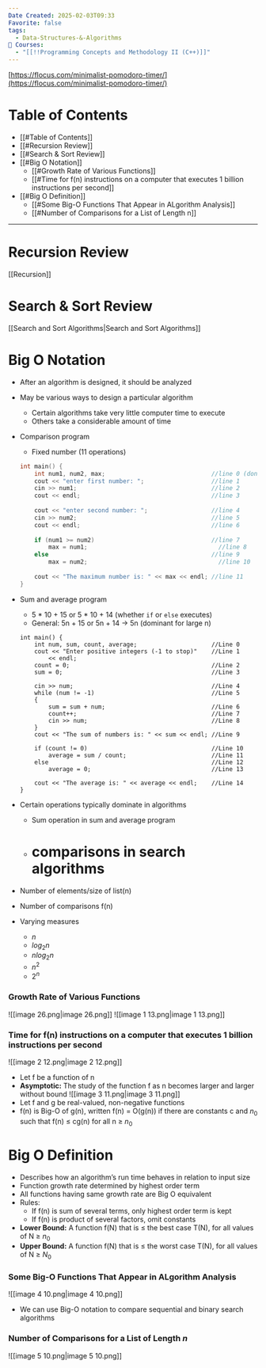 ```yaml
---
Date Created: 2025-02-03T09:33
Favorite: false
tags:
  - Data-Structures-&-Algorithms
📕 Courses:
  - "[[!!Programming Concepts and Methodology II (C++)]]"
---
```

[https://flocus.com/minimalist-pomodoro-timer/](https://flocus.com/minimalist-pomodoro-timer/)
# Table of Contents
- [[#Table of Contents]]
- [[#Recursion Review]]
- [[#Search & Sort Review]]
- [[#Big O Notation]]
    - [[#Growth Rate of Various Functions]]
    - [[#Time for f(n) instructions on a computer that executes 1 billion instructions per second]]
- [[#Big O Definition]]
    - [[#Some Big-O Functions That Appear in ALgorithm Analysis]]
    - [[#Number of Comparisons for a List of Length n]]
---
# Recursion Review
[[Recursion]]
# Search & Sort Review
[[Search and Sort Algorithms|Search and Sort Algorithms]]
# Big O Notation
- After an algorithm is designed, it should be analyzed
- May be various ways to design a particular algorithm
    - Certain algorithms take very little computer time to execute
    - Others take a considerable amount of time
- Comparison program
    
    - Fixed number (11 operations)
    
    ```C++
    int main() {
    	int num1, num2, max;                              //line 0 (don't count definition)
    	cout << "enter first number: ";                   //line 1
    	cin >> num1;                                      //line 2
    	cout << endl;                                     //line 3
    	
    	cout << "enter second number: ";                  //line 4
    	cin >> num2;                                      //line 5
    	cout << endl;                                     //line 6
    	
    	if (num1 >= num2)                                 //line 7
    		max = num1;                                     //line 8
    	else                                              //line 9
    		max = num2;                                     //line 10
    		
    	cout << "The maximum number is: " << max << endl; //line 11
    }
    ```
    
- Sum and average program
    
    - 5 * 10 + 15 or 5 * 10 + 14 (whether `if` or `else` executes)
    - General: 5n + 15 or 5n + 14 → 5n (dominant for large n)
    
    ```undefined
    int main() {
        int num, sum, count, average;                     //Line 0
        cout << "Enter positive integers (-1 to stop)"    //Line 1
            << endl;
        count = 0;                                        //Line 2
        sum = 0;                                          //Line 3
    
        cin >> num;                                       //Line 4
        while (num != -1)                                 //Line 5
        {
            sum = sum + num;                              //Line 6
            count++;                                      //Line 7
            cin >> num;                                   //Line 8
        }
        cout << "The sum of numbers is: " << sum << endl; //Line 9
    
        if (count != 0)                                   //Line 10
            average = sum / count;                        //Line 11
        else                                              //Line 12
            average = 0;                                  //Line 13
    
        cout << "The average is: " << average << endl;    //Line 14
    }
    ```
    
- Certain operations typically dominate in algorithms
    - Sum operation in sum and average program
    - # comparisons in search algorithms
- Number of elements/size of list(n)
- Number of comparisons f(n)
- Varying measures
    - $n$
    - $log_2n$
    - $nlog_2n$
    - $n^2$
    - $2^n$
### Growth Rate of Various Functions
![[image 26.png|image 26.png]]
![[image 1 13.png|image 1 13.png]]
### Time for f(n) instructions on a computer that executes 1 billion instructions per second
![[image 2 12.png|image 2 12.png]]
- Let f be a function of n
- **Asymptotic:** The study of the function f as n becomes larger and larger without bound
![[image 3 11.png|image 3 11.png]]
- Let f and g be real-valued, non-negative functions
- f(n) is Big-O of g(n), written f(n) = O(g(n)) if there are constants c and $n_0$ such that f(n) ≤ cg(n) for all n ≥ $n_0$
  
# Big O Definition
- Describes how an algorithm’s run time behaves in relation to input size
- Function growth rate determined by highest order term
- All functions having same growth rate are Big O equivalent
- Rules:
    - If f(n) is sum of several terms, only highest order term is kept
    - If f(n) is product of several factors, omit constants
- **Lower Bound:** A function f(N) that is ≤ the best case T(N), for all values of N ≥ $n_0$
- **Upper Bound:** A function f(N) that is ≤ the worst case T(N), for all values of N ≥ $N_0$
### Some Big-O Functions That Appear in ALgorithm Analysis
![[image 4 10.png|image 4 10.png]]
- We can use Big-O notation to compare sequential and binary search algorithms
### Number of Comparisons for a List of Length _n_
![[image 5 10.png|image 5 10.png]]